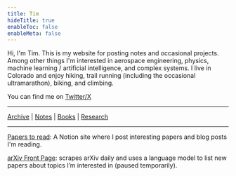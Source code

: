 ```yaml
---
title: Tim
hideTitle: true
enableToc: false
enableMeta: false
---
```



Hi, I'm Tim. This is my website for posting notes and occasional projects.  Among other things I'm interested in aerospace engineering, physics, machine learning / artificial intelligence, and complex systems. I live in Colorado and enjoy hiking, trail running (including the occasional ultramarathon), biking, and climbing.

You can find me on [Twitter/X](https://x.com/tims457)

---

[Archive](/Archive) | [Notes](/Notes) | [Books](/books) | [Research](/research)

---


[Papers to read](https://tims457.notion.site/bdb354e530134df4a386a5624badc029?v=20a85de48c2d4bb59a5316acf240c49e&pvs=4): A Notion site where I post interesting papers and blog posts I'm reading.

[arXiv Front Page](https://sullivantm.com/arxiv-frontpage): scrapes arXiv daily and uses a language model to list new papers about topics I’m interested in (paused temporarily).

